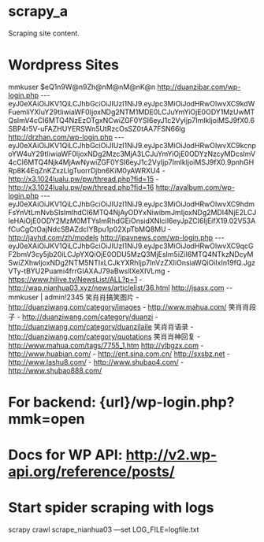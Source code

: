 # scrapy_a
Scraping site content.

# Wordpress Sites
mmkuser     $eQ1n9W@n9Zh@nM@nM@nK@n
http://duanzibar.com/wp-login.php 	--- eyJ0eXAiOiJKV1QiLCJhbGciOiJIUzI1NiJ9.eyJpc3MiOiJodHRwOlwvXC9kdWFuemliYXIuY29tIiwiaWF0IjoxNDg2NTM1MDE0LCJuYmYiOjE0ODY1MzUwMTQsImV4cCI6MTQ4NzEzOTgxNCwiZGF0YSI6eyJ1c2VyIjp7ImlkIjoiMSJ9fX0.6SBP4r5V-uFAZHUYERSWn5UtRzcOsSZ0tAA7FSN66lg
http://drzhan.com/wp-login.php 	--- eyJ0eXAiOiJKV1QiLCJhbGciOiJIUzI1NiJ9.eyJpc3MiOiJodHRwOlwvXC9kcnpoYW4uY29tIiwiaWF0IjoxNDg2Mzc3MjA3LCJuYmYiOjE0ODYzNzcyMDcsImV4cCI6MTQ4Njk4MjAwNywiZGF0YSI6eyJ1c2VyIjp7ImlkIjoiMSJ9fX0.9pnhGHRp8K4EqZnKZxzLlgTuorrDjbn6KiM0yAWRXU4
	- http://x3.1024lualu.pw/pw/thread.php?fid=15
	- http://x3.1024lualu.pw/pw/thread.php?fid=16
http://avalbum.com/wp-login.php 	--- eyJ0eXAiOiJKV1QiLCJhbGciOiJIUzI1NiJ9.eyJpc3MiOiJodHRwOlwvXC9hdmFsYnVtLmNvbSIsImlhdCI6MTQ4NjAyODYxNiwibmJmIjoxNDg2MDI4NjE2LCJleHAiOjE0ODY2MzM0MTYsImRhdGEiOnsidXNlciI6eyJpZCI6IjEifX19.02V53AfCuCgCtOajNdcSBAZdcIYBpu1p02XpTbMQ8MU
	- http://javhd.com/zh/models
http://jpavnews.com/wp-login.php 	--- eyJ0eXAiOiJKV1QiLCJhbGciOiJIUzI1NiJ9.eyJpc3MiOiJodHRwOlwvXC9qcGF2bmV3cy5jb20iLCJpYXQiOjE0ODU5MzQ3MjEsIm5iZiI6MTQ4NTkzNDcyMSwiZXhwIjoxNDg2NTM5NTIxLCJkYXRhIjp7InVzZXIiOnsiaWQiOiIxIn19fQ.JgzVTy-tBYU2Puami4frrGIAXAJ79aBwsllXeXIVLmg
	- https://www.hilive.tv/NewsList/ALL?p=1
	- http://wap.nianhua03.xyz/news/articlelist/36.html
http://jsasx.com -- mmkuser | admin!2345
	笑肖肖搞笑图片
	- http://duanziwang.com/category/images
	- http://www.mahua.com/
	笑肖肖段子
	- http://duanziwang.com/category/duanzi
	- http://duanziwang.com/category/duanzilaile
	笑肖肖语录
	- http://duanziwang.com/category/quotations
	笑肖肖神回复
	- http://www.mahua.com/tags/7755_1.htm
http://ylbgzx.com
	- http://www.huabian.com/
	- http://ent.sina.com.cn/
http://sxsbz.net
	- http://www.lashu8.com/
	- http://www.shubao4.com/
	- http://www.shubao888.com/
	
# For backend: {url}/wp-login.php?mmk=open

# Docs for WP API: http://v2.wp-api.org/reference/posts/

# Start spider scraping with logs
scrapy crawl scrape_nianhua03 —set LOG_FILE=logfile.txt